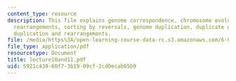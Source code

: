 ```yaml
---
content_type: resource
description: This file explains genome correspondence, chromosome evolution, genome
  rearrangements, sorting by reversals, genome duplication, duplicate gene evolution,
  duplication and rearrangements.
file: /media/https%3A/open-learning-course-data-rc.s3.amazonaws.com/6-096-algorithms-for-computational-biology-spring-2005/5921c43960f73b1909cf2cd0ecab65b9_lecture10and11.pdf
file_type: application/pdf
resourcetype: Document
title: lecture10and11.pdf
uid: 5921c439-60f7-3b19-09cf-2cd0ecab65b9
---
```

